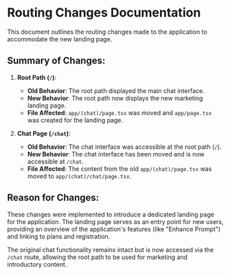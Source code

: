 # Routing Changes Documentation

This document outlines the routing changes made to the application to accommodate the new landing page.

## Summary of Changes:

1.  **Root Path (`/`)**:
    *   **Old Behavior**: The root path displayed the main chat interface.
    *   **New Behavior**: The root path now displays the new marketing landing page.
    *   **File Affected**: `app/(chat)/page.tsx` was moved and `app/page.tsx` was created for the landing page.

2.  **Chat Page (`/chat`)**:
    *   **Old Behavior**: The chat interface was accessible at the root path (`/`).
    *   **New Behavior**: The chat interface has been moved and is now accessible at `/chat`.
    *   **File Affected**: The content from the old `app/(chat)/page.tsx` was moved to `app/(chat)/chat/page.tsx`.

## Reason for Changes:

These changes were implemented to introduce a dedicated landing page for the application. The landing page serves as an entry point for new users, providing an overview of the application's features (like "Enhance Prompt") and linking to plans and registration.

The original chat functionality remains intact but is now accessed via the `/chat` route, allowing the root path to be used for marketing and introductory content.
